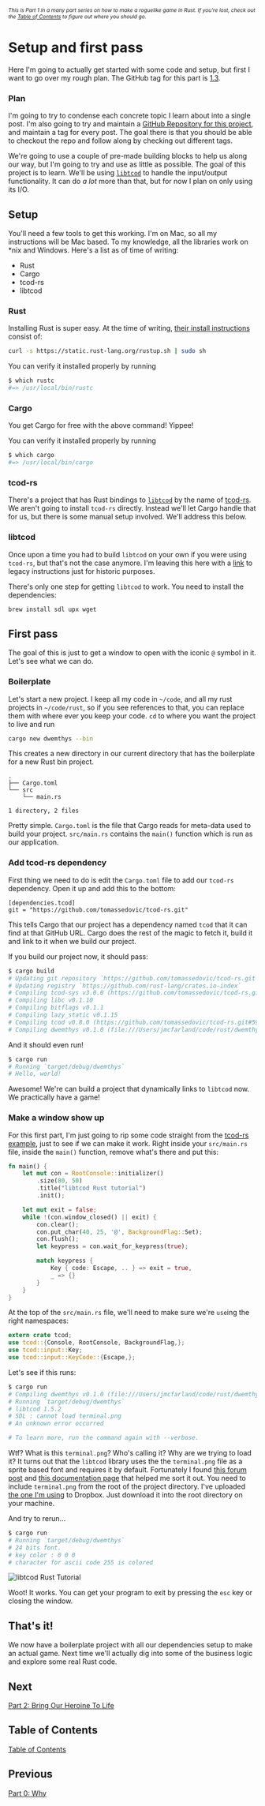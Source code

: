 <small style="font-size: 75%"><i>This is Part 1 in a many part series on how to make a roguelike game in Rust. If you're lost, check out the [Table of Contents](http://jaredonline.svbtle.com/roguelike-tutorial-table-of-contents) to figure out where you should go.</i></small>

# Setup and first pass
Here I'm going to actually get started with some code and setup, but first I want to go over my rough plan. The GitHub tag for this part is [1.3](https://github.com/jaredonline/rust-roguelike/releases/tag/1.3).

### Plan
I'm going to try to condense each concrete topic I learn about into a single post. I'm also going to try and maintain a [GitHub Repository for this project](https://github.com/jaredonline/rust-roguelike), and maintain a tag for every post. The goal there is that you should be able to checkout the repo and follow along by checking out different tags.

We're going to use a couple of pre-made building blocks to help us along our way, but I'm going to try and use as little as possible. The goal of this project is to learn. We'll be using [`libtcod`](http://roguecentral.org/doryen/libtcod/) to handle the input/output functionality. It can do *a lot* more than that, but for now I plan on only using its I/O.

## Setup
You'll need a few tools to get this working. I'm on Mac, so all my instructions will be Mac based. To my knowledge, all the libraries work on *nix and Windows. Here's a list as of time of writing:
 - Rust
 - Cargo
 - tcod-rs
 - libtcod

### Rust
Installing Rust is super easy. At the time of writing, [their install instructions](http://doc.rust-lang.org/guide.html#installing-rust) consist of:

```sh
curl -s https://static.rust-lang.org/rustup.sh | sudo sh
```

You can verify it installed properly by running

```sh
$ which rustc
#=> /usr/local/bin/rustc
```

### Cargo
You get Cargo for free with the above command! Yippee!

You can verify it installed properly by running

```sh
$ which cargo
#=> /usr/local/bin/cargo
```

### tcod-rs
There's a project that has Rust bindings to [`libtcod`](http://roguecentral.org/doryen/libtcod/) by the name of [tcod-rs](https://github.com/tomassedovic/tcod-rs). We aren't going to install `tcod-rs` directly. Instead we'll let Cargo handle that for us, but there is some manual setup involved. We'll address this below.

### libtcod
Once upon a time you had to build `libtcod` on your own if you were using `tcod-rs`, but that's not the case anymore. I'm leaving this here with a [link](https://github.com/jaredonline/dwemthys-blog-posts/blob/282c57e6fcaa15b62e27c7c293c054d030672331/part-1.md#libtcod) to legacy instructions just for historic purposes.

There's only one step for getting `libtcod` to work. You need to install the dependencies:

```sh
brew install sdl upx wget
```

## First pass
The goal of this is just to get a window to open with the iconic `@` symbol in it. Let's see what we can do.

### Boilerplate
Let's start a new project. I keep all my code in `~/code`, and all my rust projects in `~/code/rust`, so if you see references to that, you can replace them with where ever you keep your code. `cd` to where you want the project to live and run

```sh
cargo new dwemthys --bin
```

This creates a new directory in our current directory that has the boilerplate for a new Rust bin project.

```
.
├── Cargo.toml
└── src
    └── main.rs

1 directory, 2 files
```

Pretty simple. `Cargo.toml` is the file that Cargo reads for meta-data used to build your project. `src/main.rs` contains the `main()` function which is run as our application.

### Add tcod-rs dependency
First thing we need to do is edit the `Cargo.toml` file to add our `tcod-rs` dependency. Open it up and add this to the bottom:

```
[dependencies.tcod]
git = "https://github.com/tomassedovic/tcod-rs.git"
```

This tells Cargo that our project has a dependency named `tcod` that it can find at that GitHub URL. Cargo does the rest of the magic to fetch it, build it and link to it when we build our project.

If you build our project now, it should pass:

```sh
$ cargo build
# Updating git repository `https://github.com/tomassedovic/tcod-rs.git`
# Updating registry `https://github.com/rust-lang/crates.io-index`
# Compiling tcod-sys v3.0.0 (https://github.com/tomassedovic/tcod-rs.git#59826643)
# Compiling libc v0.1.10
# Compiling bitflags v0.1.1
# Compiling lazy_static v0.1.15
# Compiling tcod v0.8.0 (https://github.com/tomassedovic/tcod-rs.git#59826643)
# Compiling dwemthys v0.1.0 (file:///Users/jmcfarland/code/rust/dwemthys)
```

And it should even run!

```sh
$ cargo run
# Running `target/debug/dwemthys`
# Hello, world!
```

Awesome! We're can build a project that dynamically links to `libtcod` now. We practically have a game!

### Make a window show up
For this first part, I'm just going to rip some code straight from the [tcod-rs example](https://github.com/tomassedovic/tcod-rs/blob/master/examples/keyboard.rs), just to see if we can make it work. Right inside your `src/main.rs` file, inside the `main()` function, remove what's there and put this:

```rust
fn main() {
    let mut con = RootConsole::initializer()
        .size(80, 50)
        .title("libtcod Rust tutorial")
        .init();

    let mut exit = false;
    while !(con.window_closed() || exit) {
        con.clear();
        con.put_char(40, 25, '@', BackgroundFlag::Set);
        con.flush();
        let keypress = con.wait_for_keypress(true);

        match keypress {
            Key { code: Escape, .. } => exit = true,
            _ => {}
        }
    }
}
```

At the top of the `src/main.rs` file, we'll need to make sure we're `use`ing the right namespaces:

```rust
extern crate tcod;
use tcod::{Console, RootConsole, BackgroundFlag,};
use tcod::input::Key;
use tcod::input::KeyCode::{Escape,};
```

Let's see if this runs:

```sh
$ cargo run
# Compiling dwemthys v0.1.0 (file:///Users/jmcfarland/code/rust/dwemthys)
# Running `target/debug/dwemthys`
# libtcod 1.5.2
# SDL : cannot load terminal.png
# An unknown error occurred

# To learn more, run the command again with --verbose.
```

Wtf? What is this `terminal.png`? Who's calling it? Why are we trying to load it? It turns out that the `libtcod` library uses the the `terminal.png` file as a sprite based font and requires it by default. Fortunately I found [this forum post](http://doryen.eptalys.net/forum/index.php?topic=273.0) and [this documentation page](http://doryen.eptalys.net/data/libtcod/doc/1.5.1/html2/console_init_root.html) that helped me sort it out. You need to include `terminal.png` from the root of the project directory. I've uploaded [the one I'm using](https://dl.dropboxusercontent.com/u/169446/dwemthys/part-1/terminal.png) to Dropbox. Just download it into the root directory on your machine.

And try to rerun...

```sh
$ cargo run
# Running `target/debug/dwemthys`
# 24 bits font.
# key color : 0 0 0
# character for ascii code 255 is colored
```

![libtcod Rust Tutorial](https://dl.dropboxusercontent.com/u/169446/dwemthys/part-1/it_works.png)

Woot! It works. You can get your program to exit by pressing the `esc` key or closing the window.

## That's it!
We now have a boilerplate project with all our dependencies setup to make an actual game. Next time we'll actually dig into some of the business logic and explore some real Rust code.

## Next
[Part 2: Bring Our Heroine To Life](http://jaredonline.svbtle.com/roguelike-tutorial-in-rust-part-2)

## Table of Contents
[Table of Contents](http://jaredonline.svbtle.com/roguelike-tutorial-table-of-contents)

## Previous
[Part 0: Why](http://jaredonline.svbtle.com/roguelike-tutorial-in-rust)